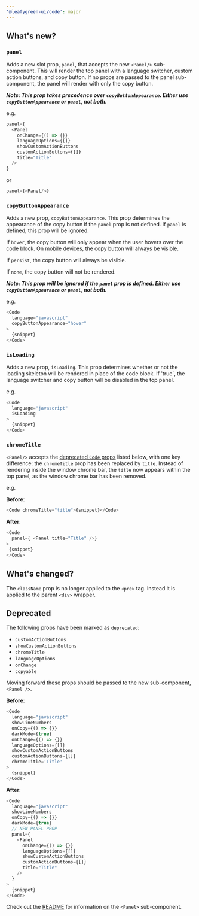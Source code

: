 ```yaml
---
'@leafygreen-ui/code': major
---
```


## What's new?

### `panel`

Adds a new slot prop, `panel`, that accepts the new `<Panel/>` sub-component. This will render the top panel with a language switcher, custom action buttons, and copy button. If no props are passed to the panel sub-component, the panel will render with only the copy button. 

**_Note: This prop takes precedence over `copyButtonAppearance`. Either use `copyButtonAppearance` or `panel`, not both._**

e.g.

```js
panel={
  <Panel
    onChange={() => {}}
    languageOptions={[]}
    showCustomActionButtons
    customActionButtons={[]}
    title="Title"
  />
}
```
or
```js
panel={<Panel/>}
```

### `copyButtonAppearance`
Adds a new prop, `copyButtonAppearance`. This prop determines the appearance of the copy button if the `panel` prop is not defined. If `panel` is defined, this prop will be ignored. 

If `hover`, the copy button will only appear when the user hovers over the code block. On mobile devices, the copy button will always be visible. 

If `persist`, the copy button will always be visible. 

If `none`, the copy button will not be rendered.

**_Note: This prop will be ignored if the `panel` prop is defined. Either use `copyButtonAppearance` or `panel`, not both._**

e.g.

```js
<Code
  language="javascript"
  copyButtonAppearance="hover"
>
  {snippet}
</Code>
```

### `isLoading`
Adds a new prop, `isLoading`. This prop determines whether or not the loading skeleton will be rendered in place of the code block. If 'true`, the language switcher and copy button will be disabled in the top panel.

e.g.

```js
<Code
  language="javascript"
  isLoading
>
  {snippet}
</Code>
```


### `chromeTitle`

`<Panel/>` accepts the [deprecated `Code` props](https://github.com/mongodb/leafygreen-ui/tree/main/packages/code#deprecated) listed below, with one key difference: the `chromeTitle` prop has been replaced by `title`. Instead of rendering inside the window chrome bar, the `title` now appears within the top panel, as the window chrome bar has been removed.

e.g.

**Before**:
```js
<Code chromeTitle="title">{snippet}</Code>
```

**After**:
```js
<Code 
  panel={ <Panel title="Title" />}
>
 {snippet}
</Code>
```

## What's changed?

The `className` prop is no longer applied to the `<pre>` tag. Instead it is applied to the parent `<div>` wrapper.


## Deprecated

The following props have been marked as `deprecated`:
- `customActionButtons`
- `showCustomActionButtons`
- `chromeTitle`
- `languageOptions`
- `onChange`
- `copyable`

Moving forward these props should be passed to the new sub-component, `<Panel />`.

**Before**:
```js
<Code
  language="javascript"
  showLineNumbers
  onCopy={() => {}}
  darkMode={true}
  onChange={() => {}}
  languageOptions={[]}
  showCustomActionButtons
  customActionButtons={[]}
  chromeTitle='Title'
>
  {snippet}
</Code>
```

**After**:
```js
<Code
  language="javascript"
  showLineNumbers
  onCopy={() => {}}
  darkMode={true}
  // NEW PANEL PROP
  panel={
    <Panel
      onChange={() => {}}
      languageOptions={[]}
      showCustomActionButtons
      customActionButtons={[]}
      title="Title"
    />
  }
>
  {snippet}
</Code>
```

Check out the [README](https://github.com/mongodb/leafygreen-ui/tree/main/packages/code#panel) for information on the `<Panel>` sub-component.